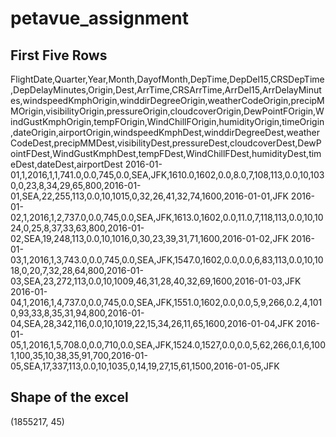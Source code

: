 # petavue_assignment

## First Five Rows
FlightDate,Quarter,Year,Month,DayofMonth,DepTime,DepDel15,CRSDepTime,DepDelayMinutes,Origin,Dest,ArrTime,CRSArrTime,ArrDel15,ArrDelayMinutes,windspeedKmphOrigin,winddirDegreeOrigin,weatherCodeOrigin,precipMMOrigin,visibilityOrigin,pressureOrigin,cloudcoverOrigin,DewPointFOrigin,WindGustKmphOrigin,tempFOrigin,WindChillFOrigin,humidityOrigin,timeOrigin,dateOrigin,airportOrigin,windspeedKmphDest,winddirDegreeDest,weatherCodeDest,precipMMDest,visibilityDest,pressureDest,cloudcoverDest,DewPointFDest,WindGustKmphDest,tempFDest,WindChillFDest,humidityDest,timeDest,dateDest,airportDest
2016-01-01,1,2016,1,1,741.0,0.0,745,0.0,SEA,JFK,1610.0,1602,0.0,8.0,7,108,113,0.0,10,1030,0,23,8,34,29,65,800,2016-01-01,SEA,22,255,113,0.0,10,1015,0,32,26,41,32,74,1600,2016-01-01,JFK
2016-01-02,1,2016,1,2,737.0,0.0,745,0.0,SEA,JFK,1613.0,1602,0.0,11.0,7,118,113,0.0,10,1024,0,25,8,37,33,63,800,2016-01-02,SEA,19,248,113,0.0,10,1016,0,30,23,39,31,71,1600,2016-01-02,JFK
2016-01-03,1,2016,1,3,743.0,0.0,745,0.0,SEA,JFK,1547.0,1602,0.0,0.0,6,83,113,0.0,10,1018,0,20,7,32,28,64,800,2016-01-03,SEA,23,272,113,0.0,10,1009,46,31,28,40,32,69,1600,2016-01-03,JFK
2016-01-04,1,2016,1,4,737.0,0.0,745,0.0,SEA,JFK,1551.0,1602,0.0,0.0,5,9,266,0.2,4,1010,93,33,8,35,31,94,800,2016-01-04,SEA,28,342,116,0.0,10,1019,22,15,34,26,11,65,1600,2016-01-04,JFK
2016-01-05,1,2016,1,5,708.0,0.0,710,0.0,SEA,JFK,1524.0,1527,0.0,0.0,5,62,266,0.1,6,1001,100,35,10,38,35,91,700,2016-01-05,SEA,17,337,113,0.0,10,1035,0,14,19,27,15,61,1500,2016-01-05,JFK

## Shape of the excel
(1855217, 45)
